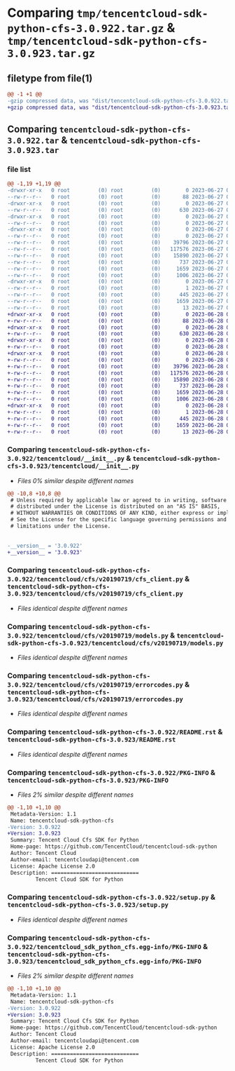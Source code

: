 # Comparing `tmp/tencentcloud-sdk-python-cfs-3.0.922.tar.gz` & `tmp/tencentcloud-sdk-python-cfs-3.0.923.tar.gz`

## filetype from file(1)

```diff
@@ -1 +1 @@
-gzip compressed data, was "dist/tencentcloud-sdk-python-cfs-3.0.922.tar", last modified: Tue Jun 27 00:19:57 2023, max compression
+gzip compressed data, was "dist/tencentcloud-sdk-python-cfs-3.0.923.tar", last modified: Wed Jun 28 00:22:07 2023, max compression
```

## Comparing `tencentcloud-sdk-python-cfs-3.0.922.tar` & `tencentcloud-sdk-python-cfs-3.0.923.tar`

### file list

```diff
@@ -1,19 +1,19 @@
-drwxr-xr-x   0 root         (0) root         (0)        0 2023-06-27 00:19:57.000000 tencentcloud-sdk-python-cfs-3.0.922/
--rw-r--r--   0 root         (0) root         (0)       88 2023-06-27 00:19:57.000000 tencentcloud-sdk-python-cfs-3.0.922/setup.cfg
-drwxr-xr-x   0 root         (0) root         (0)        0 2023-06-27 00:19:57.000000 tencentcloud-sdk-python-cfs-3.0.922/tencentcloud/
--rw-r--r--   0 root         (0) root         (0)      630 2023-06-27 00:19:56.000000 tencentcloud-sdk-python-cfs-3.0.922/tencentcloud/__init__.py
-drwxr-xr-x   0 root         (0) root         (0)        0 2023-06-27 00:19:57.000000 tencentcloud-sdk-python-cfs-3.0.922/tencentcloud/cfs/
--rw-r--r--   0 root         (0) root         (0)        0 2023-06-27 00:19:56.000000 tencentcloud-sdk-python-cfs-3.0.922/tencentcloud/cfs/__init__.py
-drwxr-xr-x   0 root         (0) root         (0)        0 2023-06-27 00:19:57.000000 tencentcloud-sdk-python-cfs-3.0.922/tencentcloud/cfs/v20190719/
--rw-r--r--   0 root         (0) root         (0)        0 2023-06-27 00:19:56.000000 tencentcloud-sdk-python-cfs-3.0.922/tencentcloud/cfs/v20190719/__init__.py
--rw-r--r--   0 root         (0) root         (0)    39796 2023-06-27 00:19:56.000000 tencentcloud-sdk-python-cfs-3.0.922/tencentcloud/cfs/v20190719/cfs_client.py
--rw-r--r--   0 root         (0) root         (0)   117576 2023-06-27 00:19:56.000000 tencentcloud-sdk-python-cfs-3.0.922/tencentcloud/cfs/v20190719/models.py
--rw-r--r--   0 root         (0) root         (0)    15890 2023-06-27 00:19:56.000000 tencentcloud-sdk-python-cfs-3.0.922/tencentcloud/cfs/v20190719/errorcodes.py
--rw-r--r--   0 root         (0) root         (0)      737 2023-06-27 00:19:56.000000 tencentcloud-sdk-python-cfs-3.0.922/README.rst
--rw-r--r--   0 root         (0) root         (0)     1659 2023-06-27 00:19:57.000000 tencentcloud-sdk-python-cfs-3.0.922/PKG-INFO
--rw-r--r--   0 root         (0) root         (0)     1006 2023-06-27 00:19:56.000000 tencentcloud-sdk-python-cfs-3.0.922/setup.py
-drwxr-xr-x   0 root         (0) root         (0)        0 2023-06-27 00:19:57.000000 tencentcloud-sdk-python-cfs-3.0.922/tencentcloud_sdk_python_cfs.egg-info/
--rw-r--r--   0 root         (0) root         (0)        1 2023-06-27 00:19:57.000000 tencentcloud-sdk-python-cfs-3.0.922/tencentcloud_sdk_python_cfs.egg-info/dependency_links.txt
--rw-r--r--   0 root         (0) root         (0)      445 2023-06-27 00:19:57.000000 tencentcloud-sdk-python-cfs-3.0.922/tencentcloud_sdk_python_cfs.egg-info/SOURCES.txt
--rw-r--r--   0 root         (0) root         (0)     1659 2023-06-27 00:19:57.000000 tencentcloud-sdk-python-cfs-3.0.922/tencentcloud_sdk_python_cfs.egg-info/PKG-INFO
--rw-r--r--   0 root         (0) root         (0)       13 2023-06-27 00:19:57.000000 tencentcloud-sdk-python-cfs-3.0.922/tencentcloud_sdk_python_cfs.egg-info/top_level.txt
+drwxr-xr-x   0 root         (0) root         (0)        0 2023-06-28 00:22:07.000000 tencentcloud-sdk-python-cfs-3.0.923/
+-rw-r--r--   0 root         (0) root         (0)       88 2023-06-28 00:22:07.000000 tencentcloud-sdk-python-cfs-3.0.923/setup.cfg
+drwxr-xr-x   0 root         (0) root         (0)        0 2023-06-28 00:22:07.000000 tencentcloud-sdk-python-cfs-3.0.923/tencentcloud/
+-rw-r--r--   0 root         (0) root         (0)      630 2023-06-28 00:22:07.000000 tencentcloud-sdk-python-cfs-3.0.923/tencentcloud/__init__.py
+drwxr-xr-x   0 root         (0) root         (0)        0 2023-06-28 00:22:07.000000 tencentcloud-sdk-python-cfs-3.0.923/tencentcloud/cfs/
+-rw-r--r--   0 root         (0) root         (0)        0 2023-06-28 00:22:07.000000 tencentcloud-sdk-python-cfs-3.0.923/tencentcloud/cfs/__init__.py
+drwxr-xr-x   0 root         (0) root         (0)        0 2023-06-28 00:22:07.000000 tencentcloud-sdk-python-cfs-3.0.923/tencentcloud/cfs/v20190719/
+-rw-r--r--   0 root         (0) root         (0)        0 2023-06-28 00:22:07.000000 tencentcloud-sdk-python-cfs-3.0.923/tencentcloud/cfs/v20190719/__init__.py
+-rw-r--r--   0 root         (0) root         (0)    39796 2023-06-28 00:22:07.000000 tencentcloud-sdk-python-cfs-3.0.923/tencentcloud/cfs/v20190719/cfs_client.py
+-rw-r--r--   0 root         (0) root         (0)   117576 2023-06-28 00:22:07.000000 tencentcloud-sdk-python-cfs-3.0.923/tencentcloud/cfs/v20190719/models.py
+-rw-r--r--   0 root         (0) root         (0)    15890 2023-06-28 00:22:07.000000 tencentcloud-sdk-python-cfs-3.0.923/tencentcloud/cfs/v20190719/errorcodes.py
+-rw-r--r--   0 root         (0) root         (0)      737 2023-06-28 00:22:07.000000 tencentcloud-sdk-python-cfs-3.0.923/README.rst
+-rw-r--r--   0 root         (0) root         (0)     1659 2023-06-28 00:22:07.000000 tencentcloud-sdk-python-cfs-3.0.923/PKG-INFO
+-rw-r--r--   0 root         (0) root         (0)     1006 2023-06-28 00:22:07.000000 tencentcloud-sdk-python-cfs-3.0.923/setup.py
+drwxr-xr-x   0 root         (0) root         (0)        0 2023-06-28 00:22:07.000000 tencentcloud-sdk-python-cfs-3.0.923/tencentcloud_sdk_python_cfs.egg-info/
+-rw-r--r--   0 root         (0) root         (0)        1 2023-06-28 00:22:07.000000 tencentcloud-sdk-python-cfs-3.0.923/tencentcloud_sdk_python_cfs.egg-info/dependency_links.txt
+-rw-r--r--   0 root         (0) root         (0)      445 2023-06-28 00:22:07.000000 tencentcloud-sdk-python-cfs-3.0.923/tencentcloud_sdk_python_cfs.egg-info/SOURCES.txt
+-rw-r--r--   0 root         (0) root         (0)     1659 2023-06-28 00:22:07.000000 tencentcloud-sdk-python-cfs-3.0.923/tencentcloud_sdk_python_cfs.egg-info/PKG-INFO
+-rw-r--r--   0 root         (0) root         (0)       13 2023-06-28 00:22:07.000000 tencentcloud-sdk-python-cfs-3.0.923/tencentcloud_sdk_python_cfs.egg-info/top_level.txt
```

### Comparing `tencentcloud-sdk-python-cfs-3.0.922/tencentcloud/__init__.py` & `tencentcloud-sdk-python-cfs-3.0.923/tencentcloud/__init__.py`

 * *Files 0% similar despite different names*

```diff
@@ -10,8 +10,8 @@
 # Unless required by applicable law or agreed to in writing, software
 # distributed under the License is distributed on an "AS IS" BASIS,
 # WITHOUT WARRANTIES OR CONDITIONS OF ANY KIND, either express or implied.
 # See the License for the specific language governing permissions and
 # limitations under the License.
 
 
-__version__ = '3.0.922'
+__version__ = '3.0.923'
```

### Comparing `tencentcloud-sdk-python-cfs-3.0.922/tencentcloud/cfs/v20190719/cfs_client.py` & `tencentcloud-sdk-python-cfs-3.0.923/tencentcloud/cfs/v20190719/cfs_client.py`

 * *Files identical despite different names*

### Comparing `tencentcloud-sdk-python-cfs-3.0.922/tencentcloud/cfs/v20190719/models.py` & `tencentcloud-sdk-python-cfs-3.0.923/tencentcloud/cfs/v20190719/models.py`

 * *Files identical despite different names*

### Comparing `tencentcloud-sdk-python-cfs-3.0.922/tencentcloud/cfs/v20190719/errorcodes.py` & `tencentcloud-sdk-python-cfs-3.0.923/tencentcloud/cfs/v20190719/errorcodes.py`

 * *Files identical despite different names*

### Comparing `tencentcloud-sdk-python-cfs-3.0.922/README.rst` & `tencentcloud-sdk-python-cfs-3.0.923/README.rst`

 * *Files identical despite different names*

### Comparing `tencentcloud-sdk-python-cfs-3.0.922/PKG-INFO` & `tencentcloud-sdk-python-cfs-3.0.923/PKG-INFO`

 * *Files 2% similar despite different names*

```diff
@@ -1,10 +1,10 @@
 Metadata-Version: 1.1
 Name: tencentcloud-sdk-python-cfs
-Version: 3.0.922
+Version: 3.0.923
 Summary: Tencent Cloud Cfs SDK for Python
 Home-page: https://github.com/TencentCloud/tencentcloud-sdk-python
 Author: Tencent Cloud
 Author-email: tencentcloudapi@tencent.com
 License: Apache License 2.0
 Description: ============================
         Tencent Cloud SDK for Python
```

### Comparing `tencentcloud-sdk-python-cfs-3.0.922/setup.py` & `tencentcloud-sdk-python-cfs-3.0.923/setup.py`

 * *Files identical despite different names*

### Comparing `tencentcloud-sdk-python-cfs-3.0.922/tencentcloud_sdk_python_cfs.egg-info/PKG-INFO` & `tencentcloud-sdk-python-cfs-3.0.923/tencentcloud_sdk_python_cfs.egg-info/PKG-INFO`

 * *Files 2% similar despite different names*

```diff
@@ -1,10 +1,10 @@
 Metadata-Version: 1.1
 Name: tencentcloud-sdk-python-cfs
-Version: 3.0.922
+Version: 3.0.923
 Summary: Tencent Cloud Cfs SDK for Python
 Home-page: https://github.com/TencentCloud/tencentcloud-sdk-python
 Author: Tencent Cloud
 Author-email: tencentcloudapi@tencent.com
 License: Apache License 2.0
 Description: ============================
         Tencent Cloud SDK for Python
```

